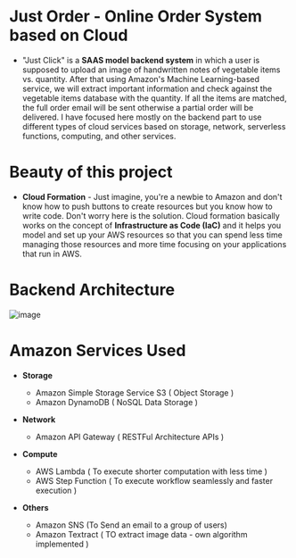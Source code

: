 # Just Order - Online Order System based on Cloud

- "Just Click" is a **SAAS model backend system** in which a user is supposed to upload an image of handwritten notes of vegetable items vs. quantity. After that using
  Amazon's Machine Learning-based service,   we will extract important information and check against the vegetable items database with the quantity. If all
  the items are matched, the full order email will be sent otherwise a partial order will be delivered. I have focused here mostly on the backend part to use
  different types of cloud services based on storage, network, serverless functions, computing, and other services.

# Beauty of this project 

- **Cloud Formation** - Just imagine, you're a newbie to Amazon and don't know how to push buttons to create resources but you know how to write code. Don't worry here is the solution.
  Cloud formation basically works on the concept of **Infrastructure as Code (IaC)** and it helps you model and set up your AWS resources so that you can spend less time managing
  those resources and more time focusing on your applications that run in AWS.

# Backend Architecture 

![image](https://github.com/HVMS/CloudProect/assets/38061955/eafbb9eb-de7d-4b47-bbfb-f9a285405478)

# Amazon Services Used

- **Storage**
  - Amazon Simple Storage Service S3 ( Object Storage )
  - Amazon DynamoDB ( NoSQL Data Storage )

- **Network**
  - Amazon API Gateway ( RESTFul Architecture APIs )
 
- **Compute**
  - AWS Lambda ( To execute shorter computation with less time )
  - AWS Step Function ( To execute workflow seamlessly and faster execution )
 
- **Others**
  - Amazon SNS (To Send an email to a group of users)
  - Amazon Textract ( TO extract image data - own algorithm implemented )
 
 

